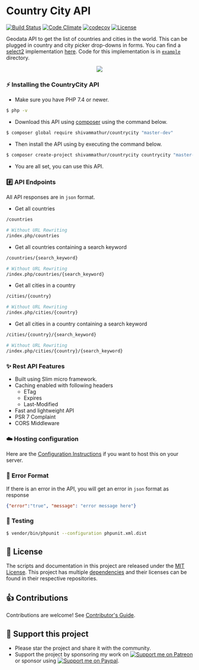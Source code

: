 # Country City API  
[![Build Status](https://github.com/shivammathur/countrycity/workflows/Tests/badge.svg)](https://github.com/shivammathur/countrycity/actions)
[![Code Climate](https://codeclimate.com/github/shivammathur/countrycity/badges/gpa.svg)](https://codeclimate.com/github/shivammathur/countrycity)
[![codecov](https://codecov.io/gh/shivammathur/countrycity/branch/master/graph/badge.svg)](https://codecov.io/gh/shivammathur/countrycity)
[![License](https://poser.pugx.org/shivammathur/countrycity/license)](license.md)

Geodata API to get the list of countries and cities in the world. This can be plugged in country and city picker drop-downs in forms. You can find a [select2](https://select2.org/) implementation [here](https://shivammathur.github.io/countrycity/). Code for this implementation is in [`example`](example) directory.

<p align="center">
	<img src="https://shivammathur.com/countrycity/countrycity.gif">	
</p>

### :zap: Installing the CountryCity API

- Make sure you have PHP 7.4 or newer.
```bash
$ php -v
```
- Download this API using [composer](https://getcomposer.org/download/) using the command below.
```bash
$ composer global require shivammathur/countrycity "master-dev"
```
- Then install the API using by executing the command below.
```bash
$ composer create-project shivammathur/countrycity countrycity "master-dev" --prefer-dist
```
- You are all set, you can use this API.

### :hash: API Endpoints

All API responses are in `json` format.

- Get all countries
```bash
/countries

# Without URL Rewriting
/index.php/countries
```

- Get all countries containing a search keyword
```bash
/countries/{search_keyword}

# Without URL Rewriting
/index.php/countries/{search_keyword}
```

- Get all cities in a country 
```bash
/cities/{country}

# Without URL Rewriting
/index.php/cities/{country}
```

- Get all cities in a country containing a search keyword
```bash
/cities/{country}/{search_keyword}

# Without URL Rewriting
/index.php/cities/{country}/{search_keyword}
```

### :sparkles: Rest API Features
- Built using Slim micro framework.
- Caching enabled with following headers
  - ETag
  - Expires
  - Last-Modified
- Fast and lightweight API
- PSR 7 Complaint
- CORS Middleware

### :cloud: Hosting configuration
Here are the [Configuration Instructions](http://www.slimframework.com/docs/v3/start/web-servers.html) if you want to host this on your server.	

### :wrench: Error Format

If there is an error in the API, you will get an error in `json` format as response
```json
{"error":"true", "message": "error message here"}
```                

### :rotating_light: Testing
```bash
$ vendor/bin/phpunit --configuration phpunit.xml.dist
```

## :scroll: License

The scripts and documentation in this project are released under the [MIT License](LICENSE). This project has multiple [dependencies](https://github.com/shivammathur/countrycity/network/dependencies) and their licenses can be found in their respective repositories.

## :+1: Contributions

Contributions are welcome! See [Contributor's Guide](.github/CONTRIBUTING.md).

## :sparkling_heart: Support this project

- Please star the project and share it with the community.
- Support the project by sponsoring my work on <a href="https://www.patreon.com/shivammathur"><img alt="Support me on Patreon" src="https://shivammathur.com/badges/patreon.svg"></a> or sponsor using <a href="https://www.paypal.me/shivammathur"><img alt="Support me on Paypal" src="https://shivammathur.com/badges/paypal.svg"></a>.